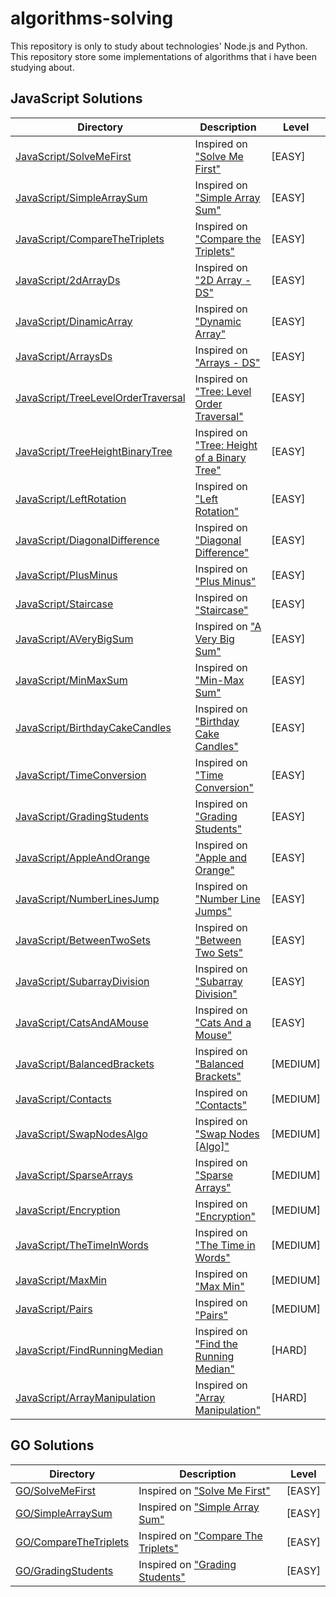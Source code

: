 # algorithms-solving

This repository is only to study about technologies' Node.js and Python.  
This repository store some implementations of algorithms that i have been studying about.

## JavaScript Solutions

| Directory                                                                          | Description                                                                                                             | Level    |
| ---------------------------------------------------------------------------------- | ----------------------------------------------------------------------------------------------------------------------- | -------- |
| [JavaScript/SolveMeFirst](/JavaScript/SolveMeFirst/index.js)                       | Inspired on ["Solve Me First"](https://www.hackerrank.com/challenges/solve-me-first/problem)                            | [EASY]   |
| [JavaScript/SimpleArraySum](/JavaScript/SimpleArraySum/index.js)                   | Inspired on ["Simple Array Sum"](https://www.hackerrank.com/challenges/simple-array-sum/problem)                        | [EASY]   |
| [JavaScript/CompareTheTriplets](/JavaScript/CompareTheTriplets/index.js)           | Inspired on ["Compare the Triplets"](https://www.hackerrank.com/challenges/compare-the-triplets/problem)                | [EASY]   |
| [JavaScript/2dArrayDs](/JavaScript/2dArrayDs/index.js)                             | Inspired on ["2D Array - DS"](https://www.hackerrank.com/challenges/2d-array/problem)                                   | [EASY]   |
| [JavaScript/DinamicArray](/JavaScript/DinamicArray/index.js)                       | Inspired on ["Dynamic Array"](https://www.hackerrank.com/challenges/dynamic-array/problem)                              | [EASY]   |
| [JavaScript/ArraysDs](/JavaScript/ArraysDs/index.js)                               | Inspired on ["Arrays - DS"](https://www.hackerrank.com/challenges/arrays-ds/problem)                                    | [EASY]   |
| [JavaScript/TreeLevelOrderTraversal](/JavaScript/TreeLevelOrderTraversal/index.ts) | Inspired on ["Tree: Level Order Traversal"](https://www.hackerrank.com/challenges/tree-level-order-traversal/problem)   | [EASY]   |
| [JavaScript/TreeHeightBinaryTree](/JavaScript/TreeHeightBinaryTree/index.ts)       | Inspired on ["Tree: Height of a Binary Tree"](https://www.hackerrank.com/challenges/tree-level-order-traversal/problem) | [EASY]   |
| [JavaScript/LeftRotation](/JavaScript/LeftRotation/index.js)                       | Inspired on ["Left Rotation"](https://www.hackerrank.com/challenges/array-left-rotation/problem)                        | [EASY]   |
| [JavaScript/DiagonalDifference](/JavaScript/DiagonalDifference/index.js)           | Inspired on ["Diagonal Difference"](https://www.hackerrank.com/challenges/diagonal-difference/problem)                  | [EASY]   |
| [JavaScript/PlusMinus](/JavaScript/PlusMinus/index.js)                             | Inspired on ["Plus Minus"](https://www.hackerrank.com/challenges/plus-minus/problem)                                    | [EASY]   |
| [JavaScript/Staircase](/JavaScript/Staircase/index.js)                             | Inspired on ["Staircase"](https://www.hackerrank.com/challenges/staircase/problem)                                      | [EASY]   |
| [JavaScript/AVeryBigSum](/JavaScript/AVeryBigSum/index.js)                         | Inspired on ["A Very Big Sum"](https://www.hackerrank.com/challenges/a-very-big-sum/problem)                            | [EASY]   |
| [JavaScript/MinMaxSum](/JavaScript/MinMaxSum/index.js)                             | Inspired on ["Min-Max Sum"](https://www.hackerrank.com/challenges/mini-max-sum/problem)                                 | [EASY]   |
| [JavaScript/BirthdayCakeCandles](/JavaScript/BirthdayCakeCandles/index.js)         | Inspired on ["Birthday Cake Candles"](https://www.hackerrank.com/challenges/birthday-cake-candles/problem)              | [EASY]   |
| [JavaScript/TimeConversion](/JavaScript/TimeConversion/index.js)                   | Inspired on ["Time Conversion"](https://www.hackerrank.com/challenges/time-conversion/problem)                          | [EASY]   |
| [JavaScript/GradingStudents](/JavaScript/GradingStudents/index.js)                 | Inspired on ["Grading Students"](https://www.hackerrank.com/challenges/grading/problem)                                 | [EASY]   |
| [JavaScript/AppleAndOrange](/JavaScript/AppleAndOrange/index.js)                   | Inspired on ["Apple and Orange"](https://www.hackerrank.com/challenges/apple-and-orange/problem)                        | [EASY]   |
| [JavaScript/NumberLinesJump](/JavaScript/NumberLinesJump/index.js)                 | Inspired on ["Number Line Jumps"](https://www.hackerrank.com/challenges/kangaroo/problem)                               | [EASY]   |
| [JavaScript/BetweenTwoSets](/JavaScript/BetweenTwoSets/index.js)                   | Inspired on ["Between Two Sets"](https://www.hackerrank.com/challenges/between-two-sets/problem)                        | [EASY]   |
| [JavaScript/SubarrayDivision](/JavaScript/SubarrayDivision/index.js)               | Inspired on ["Subarray Division"](https://www.hackerrank.com/challenges/the-birthday-bar/problem)                       | [EASY]   |
| [JavaScript/CatsAndAMouse](/JavaScript/CatsAndAMouse/index.js)                     | Inspired on ["Cats And a Mouse"](https://www.hackerrank.com/challenges/cats-and-a-mouse/problem)                        | [EASY]   |
| [JavaScript/BalancedBrackets](/JavaScript/BalancedBrackets/index.js)               | Inspired on ["Balanced Brackets"](https://www.hackerrank.com/challenges/balanced-brackets/problem)                      | [MEDIUM] |
| [JavaScript/Contacts](/JavaScript/Contacts/index.js)                               | Inspired on ["Contacts"](https://www.hackerrank.com/challenges/contacts/problem)                                        | [MEDIUM] |
| [JavaScript/SwapNodesAlgo](/JavaScript/SwapNodesAlgo/index.js)                     | Inspired on ["Swap Nodes [Algo]"](https://www.hackerrank.com/challenges/swap-nodes-algo/problem)                        | [MEDIUM] |
| [JavaScript/SparseArrays](/JavaScript/SparseArrays/index.js)                       | Inspired on ["Sparse Arrays"](https://www.hackerrank.com/challenges/sparse-arrays/problem)                              | [MEDIUM] |
| [JavaScript/Encryption](/JavaScript/Encryption/index.js)                           | Inspired on ["Encryption"](https://www.hackerrank.com/challenges/encryption/problem)                                    | [MEDIUM] |
| [JavaScript/TheTimeInWords](/JavaScript/TheTimeInWords/index.js)                   | Inspired on ["The Time in Words"](https://www.hackerrank.com/challenges/the-time-in-words/problem)                      | [MEDIUM] |
| [JavaScript/MaxMin](/JavaScript/MaxMin/index.js)                                   | Inspired on ["Max Min"](https://www.hackerrank.com/challenges/angry-children/problem)                                   | [MEDIUM] |
| [JavaScript/Pairs](/JavaScript/Pairs/index.js)                                     | Inspired on ["Pairs"](https://www.hackerrank.com/challenges/pairs/problem)                                              | [MEDIUM] |
| [JavaScript/FindRunningMedian](/JavaScript/FindRunningMedian/index.java)           | Inspired on ["Find the Running Median"](https://www.hackerrank.com/challenges/find-the-running-median/problem)          | [HARD]   |
| [JavaScript/ArrayManipulation](/JavaScript/ArrayManipulation/index.js)             | Inspired on ["Array Manipulation"](https://www.hackerrank.com/challenges/crush/problem)                                 | [HARD]   |

## GO Solutions

| Directory                                               | Description                                                                                              | Level  |
| ------------------------------------------------------- | -------------------------------------------------------------------------------------------------------- | ------ |
| [GO/SolveMeFirst](/GO/SolveMeFirst/main.go)             | Inspired on ["Solve Me First"](https://www.hackerrank.com/challenges/solve-me-first/problem)             | [EASY] |
| [GO/SimpleArraySum](/GO/SimpleArraySum/main.go)         | Inspired on ["Simple Array Sum"](https://www.hackerrank.com/challenges/simple-array-sum/problem)         | [EASY] |
| [GO/CompareTheTriplets](/GO/CompareTheTriplets/main.go) | Inspired on ["Compare The Triplets"](https://www.hackerrank.com/challenges/compare-the-triplets/problem) | [EASY] |
| [GO/GradingStudents](/GO/GradingStudents/main.go)       | Inspired on ["Grading Students"](https://www.hackerrank.com/challenges/grading/problem)                  | [EASY] |
